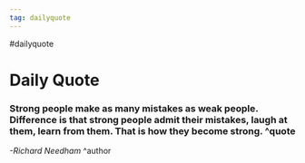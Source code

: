 ```yaml
---
tag: dailyquote
---
```


#dailyquote

# Daily Quote

### Strong people make as many mistakes as weak people. Difference is that strong people admit their mistakes, laugh at them, learn from them. That is how they become strong. ^quote
*-Richard Needham* ^author

